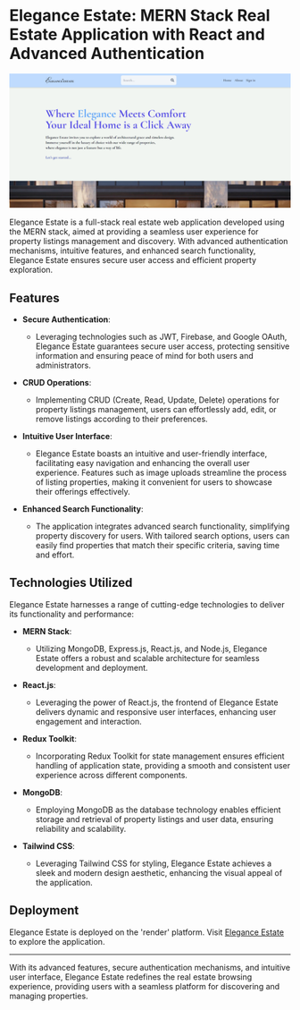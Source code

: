 # Elegance Estate: MERN Stack Real Estate Application with React and Advanced Authentication

![image](client/src/assets/readmepic.png)

Elegance Estate is a full-stack real estate web application developed using the MERN stack, aimed at providing a seamless user experience for property listings management and discovery. With advanced authentication mechanisms, intuitive features, and enhanced search functionality, Elegance Estate ensures secure user access and efficient property exploration.

## Features

- **Secure Authentication**: 
  - Leveraging technologies such as JWT, Firebase, and Google OAuth, Elegance Estate guarantees secure user access, protecting sensitive information and ensuring peace of mind for both users and administrators.

- **CRUD Operations**: 
  - Implementing CRUD (Create, Read, Update, Delete) operations for property listings management, users can effortlessly add, edit, or remove listings according to their preferences.

- **Intuitive User Interface**: 
  - Elegance Estate boasts an intuitive and user-friendly interface, facilitating easy navigation and enhancing the overall user experience. Features such as image uploads streamline the process of listing properties, making it convenient for users to showcase their offerings effectively.

- **Enhanced Search Functionality**: 
  - The application integrates advanced search functionality, simplifying property discovery for users. With tailored search options, users can easily find properties that match their specific criteria, saving time and effort.

## Technologies Utilized

Elegance Estate harnesses a range of cutting-edge technologies to deliver its functionality and performance:

- **MERN Stack**: 
  - Utilizing MongoDB, Express.js, React.js, and Node.js, Elegance Estate offers a robust and scalable architecture for seamless development and deployment.

- **React.js**: 
  - Leveraging the power of React.js, the frontend of Elegance Estate delivers dynamic and responsive user interfaces, enhancing user engagement and interaction.

- **Redux Toolkit**: 
  - Incorporating Redux Toolkit for state management ensures efficient handling of application state, providing a smooth and consistent user experience across different components.

- **MongoDB**: 
  - Employing MongoDB as the database technology enables efficient storage and retrieval of property listings and user data, ensuring reliability and scalability.

- **Tailwind CSS**: 
  - Leveraging Tailwind CSS for styling, Elegance Estate achieves a sleek and modern design aesthetic, enhancing the visual appeal of the application.

## Deployment

Elegance Estate is deployed on the 'render' platform. Visit [Elegance Estate](https://elegance-estate.onrender.com) to explore the application.

---

With its advanced features, secure authentication mechanisms, and intuitive user interface, Elegance Estate redefines the real estate browsing experience, providing users with a seamless platform for discovering and managing properties.
